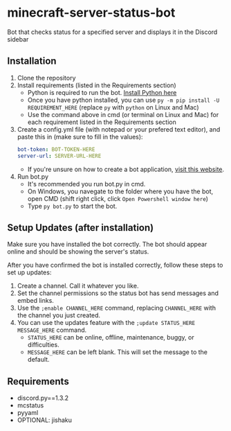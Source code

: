 # minecraft-server-status-bot

Bot that checks status for a specified server and displays it in the Discord sidebar

## Installation

1. Clone the repository
2. Install requirements (listed in the Requirements section)
   - Python is required to run the bot. [Install Python here](https://www.python.org/downloads/)
   - Once you have python installed, you can use `py -m pip install -U REQUIREMENT_HERE` (replace `py` with `python` on Linux and Mac)
   - Use the command above in cmd (or terminal on Linux and Mac) for each requirement listed in the Requirements section
3. Create a config.yml file (with notepad or your prefered text editor), and paste this in (make sure to fill in the values):
   ```yml
   bot-token: BOT-TOKEN-HERE
   server-url: SERVER-URL-HERE
   ```
   - If you're unsure on how to create a bot application, [visit this website](https://discordpy.readthedocs.io/en/latest/discord.html).
4. Run bot.py
   - It's recommended you run bot.py in cmd.
   - On Windows, you navegate to the folder where you have the bot, open CMD (shift right click, click `Open Powershell window here`)
   - Type `py bot.py` to start the bot.

## Setup Updates (after installation)

Make sure you have installed the bot correctly.
The bot should appear online and should be showing the server's status.

After you have confirmed the bot is installed correctly, follow these steps to set up updates:

1. Create a channel. Call it whatever you like.
2. Set the channel permissions so the status bot has send messages and embed links.
3. Use the `;enable CHANNEL_HERE` command, replacing `CHANNEL_HERE` with the channel you just created.
4. You can use the updates feature with the `;update STATUS_HERE MESSAGE_HERE` command.
   - `STATUS_HERE` can be online, offline, maintenance, buggy, or difficulties.
   - `MESSAGE_HERE` can be left blank. This will set the message to the default.

## Requirements

- discord.py==1.3.2
- mcstatus
- pyyaml
- OPTIONAL: jishaku
